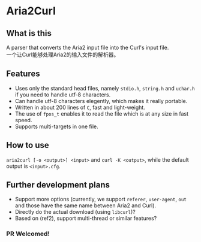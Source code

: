 # Aria2Curl

## What is this
A parser that converts the Aria2 input file into the Curl's input file.<br/>
一个让Curl能够处理Aria2的输入文件的解析器。<br/>

## Features
- Uses only the standard head files, namely `stdio.h`, `string.h` and `uchar.h` if you need to handle utf-8 characters.
- Can handle utf-8 characters elegently, which makes it really portable.
- Written in about 200 lines of `C`, fast and light-weight.
- The use of `fpos_t` enables it to read the file which is at any size in fast speed.
- Supports multi-targets in one file.

## How to use
`aria2curl [-o <output>] <input>` and `curl -K <output>`, while the default output is `<input>.cfg`.

## Further development plans
- Support more options (currently, we support `referer`, `user-agent`, `out` and those have the same name between Aria2 and Curl).
- Directly do the actual download (using `libcurl`)?
- Based on (ref2), support multi-thread or similar features?
### PR Welcomed!
